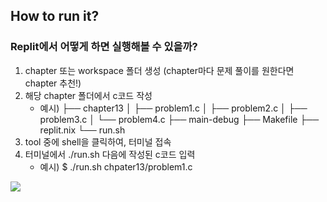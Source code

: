 ## How to run it?   

### Replit에서 어떻게 하면 실행해볼 수 있을까?

1. chapter 또는 workspace 폴더 생성 (chapter마다 문제 풀이를 원한다면 chapter 추천!)
2. 해당 chapter 폴더에서 c코드 작성
   - 예시)
├── chapter13
│   ├── problem1.c
│   ├── problem2.c
│   ├── problem3.c
│   └── problem4.c
├── main-debug
├── Makefile
├── replit.nix
└── run.sh
3. tool 중에 shell을 클릭하여, 터미널 접속
4. 터미널에서 ./run.sh 다음에 작성된 c코드 입력
   - 예시)
     $ ./run.sh chpater13/problem1.c

<img src=“./replit_example.png” width=“80%” height=“80%”>

